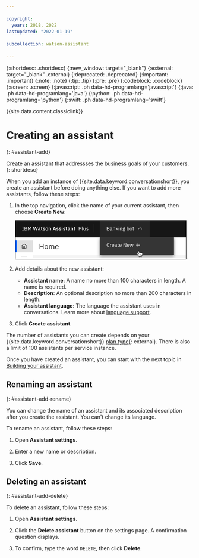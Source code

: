 ```yaml
---

copyright:
  years: 2018, 2022
lastupdated: "2022-01-19"

subcollection: watson-assistant

---
```


{:shortdesc: .shortdesc}
{:new_window: target="_blank"}
{:external: target="_blank" .external}
{:deprecated: .deprecated}
{:important: .important}
{:note: .note}
{:tip: .tip}
{:pre: .pre}
{:codeblock: .codeblock}
{:screen: .screen}
{:javascript: .ph data-hd-programlang='javascript'}
{:java: .ph data-hd-programlang='java'}
{:python: .ph data-hd-programlang='python'}
{:swift: .ph data-hd-programlang='swift'}

{{site.data.content.classiclink}}

# Creating an assistant
{: #assistant-add}

Create an assistant that addressses the business goals of your customers.
{: shortdesc}

When you add an instance of {{site.data.keyword.conversationshort}}, you create an assistant before doing anything else. If you want to add more assistants, follow these steps:

1.  In the top navigation, click the name of your current assistant, then choose **Create New**:

    ![Create new](images/assistant-add-create-new.png).

1.  Add details about the new assistant:

    - **Assistant name**: A name no more than 100 characters in length. A name is required.
    - **Description**: An optional description no more than 200 characters in length.
    - **Assistant language**: The language the assistant uses in conversations. Learn more about [language support](/docs/watson-assistant?topic=watson-assistant-admin-language-support).

1.  Click **Create assistant**.

The number of assistants you can create depends on your {{site.data.keyword.conversationshort}} [plan type](https://www.ibm.com/products/watson-assistant/pricing/){: external}. There is also a limit of 100 assistants per service instance.

Once you have created an assistant, you can start with the next topic in [Building your assistant](/docs/watson-assistant?topic=watson-assistant-build-actions-overview).

## Renaming an assistant
{: #assistant-add-rename}

You can change the name of an assistant and its associated description after you create the assistant. You can't change its language.

To rename an assistant, follow these steps:

1.  Open **Assistant settings**.

1.  Enter a new name or description.

1.  Click **Save**.

## Deleting an assistant
{: #assistant-add-delete}

To delete an assistant, follow these steps:

1.  Open **Assistant settings**.

1. Click the **Delete assistant** button on the settings page. A confirmation question displays.

1. To confirm, type the word `DELETE`, then click **Delete**.


